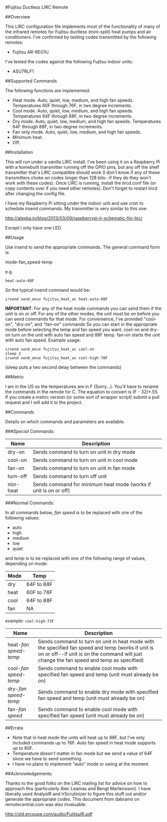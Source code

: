 #Fujitsu Ductless LIRC Remote

##Overview

This LIRC configuration file implements most of the functionality of many of the infrared remotes for Fujitsu ductless (mini-split) heat pumps and air conditioners.  I've confirmed by testing codes transmitted by the following remotes:

* Fujitsu AR-REG1U

I've tested the codes against the following Fujitsu indoor units:

* ASU7RLF1

##Supported Commands

The following functions are implemented:

* Heat mode.  Auto, quiet, low, medium, and high fan speeds.  Temperatures 60F through 76F, in two degree increments.
* Cool mode.  Auto, quiet, low, medium, and high fan speeds.  Temperatures 64F through 88F, in two degree increments.
* Dry mode.  Auto, quiet, low, medium, and high fan speeds.  Temperatures 64F through 88F, in two degree increments.
* Fan only mode.  Auto, quiet, low, medium, and high fan speeds.  
* Minimum heat.  
* Off.


##Installation

This will run under a vanilla LIRC install.  I've been using it on a Raspberry Pi with a homebuilt transmitter running off the GPIO pins, but any off the shelf transmitter that's LIRC compatible should work (I don't know if any of these transmitters choke on codes longer than 128 bits--if they do they won't work with these codes).  Once LIRC is running, install the lircd.conf file (or copy contents over if you need other remotes).  Don't forget to restart lircd after changing the config file.  

I have my Raspberry Pi sitting under the indoor unit and use cron to schedule irsend commands.  My transmitter is very similar to this one:

http://alexba.in/blog/2013/03/09/raspberrypi-ir-schematic-for-lirc/

Except I only have one LED.  

##Usage

Use irsend to send the appropriate commands.  The general command form is:

mode-fan_speed-temp

e.g.

`heat-auto-68F`

So the typical irsend command would be:

`irsend send_once fujitsu_heat_ac heat-auto-68F`

**IMPORTANT**:  For any of the heat mode commands you can send them if the unit is on or off.  For any of the other modes, the unit must be on before you can send commands for that mode.  For convenience, I've provided "cool-on", "dry-on", and "fan-on" commands So you can start in the appropriate mode before selecting the temp and fan speed you want.  cool-on and dry-on turn on the unit with auto fan speed and 88F temp.  fan-on starts the unit with auto fan speed.  Example usage:


```
irsend send_once fujitsu_heat_ac cool-on
sleep 2
irsend send_once fujitsu_heat_ac cool-high-70F
```

(sleep puts a two second delay between the commands)

##Metric

I am in the US so the temperatures are in F (Sorry...).  You'll have to rename the commands in the remote for C.  The equation to convert is (F - 32)*.55.  If you create a metric version (or some sort of wrapper script) submit a pull request and I will add it to the project.  



##Commands

Details on which commands and parameters are available.  

###*Special* Commands:

Name | Description
------------|-------------
dry-on	|	Sends command to turn on unit in dry mode
cool-on	|	Sends command to turn on unit in cool mode
fan-on	|	Sends command to turn on unit in fan mode
turn-off	|	Sends command to turn off unit
min-heat	|	Sends command for minimum heat mode (works if unit is on or off)


###Normal Commands:

In all commands below, *fan speed* is to be replaced with one of the following values:

* auto
* high
* medium
* low
* quiet

and *temp* is to be replaced with one of the following range of values, depending on mode:

Mode | Temp
------|-------
dry | 64F to 88F
heat | 60F to 76F
cool | 64F to 88F
fan | NA

example:  `cool-high-72F`

Name | Description
------------|-------------
heat-*fan speed*-*temp* | Sends command to turn on unit in heat mode with the specified fan speed and temp (works if unit is on or off--if unit is on the command will just change the fan speed and temp as specified)
cool-*fan speed*-*temp* | Sends command to enable cool mode with specified fan speed and temp (unit must already be on)
dry-*fan speed*-*temp* | Sends command to enable dry mode with specified fan speed and temp (unit must already be on)
fan-*fan speed* | Sends command to enable cool mode with specified fan speed (unit must already be on)

##Errata

* Note that in heat mode the units will heat up to 88F, but I've only included commands up to 76F.  Auto fan speed in heat mode supports up to 80F.
* Temperature doesn't matter in fan mode but we send a value of 64F since we have to send something.  
* I have no plans to implement "auto" mode or swing at the moment.

##Acknowledgements:

Thanks to the good folks on the LIRC mailing list for advice on how to approach this  (particularly  Alec Leamas and Bengt Martensson).  I have liberally used AnalysIR and IrScrutinizer to figure this stuff out and/or generate the appropriate codes.  This document from dabrams on remotecentral.com was also invaluable:

http://old.ercoupe.com/audio/FujitsuIR.pdf